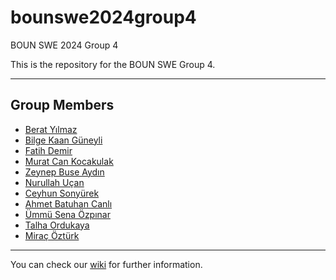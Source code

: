 # bounswe2024group4
BOUN SWE 2024 Group 4

This is the repository for the BOUN SWE Group 4.

---

## Group Members
* [Berat Yılmaz](https://github.com/bounswe/bounswe2024group4/wiki/Berat-Yılmaz)
* [Bilge Kaan Güneyli](https://github.com/bounswe/bounswe2024group4/wiki/Bilge-Kaan-Güneyli)
* [Fatih Demir](https://github.com/bounswe/bounswe2024group4/wiki/Fatih-Demir)
* [Murat Can Kocakulak](https://github.com/bounswe/bounswe2024group4/wiki/Murat-Can-Kocakulak)
* [Zeynep Buse Aydın](https://github.com/bounswe/bounswe2024group4/wiki/Zeynep-Buse-Ayd%C4%B1n)
* [Nurullah Uçan](https://github.com/bounswe/bounswe2024group4/wiki/Nurullah-Uçan)
* [Ceyhun Sonyürek](https://github.com/bounswe/bounswe2024group4/wiki/Ceyhun-Sonyürek)
* [Ahmet Batuhan Canlı](https://github.com/bounswe/bounswe2024group4/wiki/Ahmet-Batuhan-Canlı)
* [Ümmü Sena Özpınar](https://github.com/bounswe/bounswe2024group4/wiki/%C3%9Cmm%C3%BC-Sena-%C3%96zp%C4%B1nar)
* [Talha Ordukaya](https://github.com/bounswe/bounswe2024group4/wiki/Talha-Ordukaya)
* [Miraç Öztürk](https://github.com/bounswe/bounswe2024group4/wiki/Mira%C3%A7-%C3%96zt%C3%BCrk)
---

You can check our [wiki](https://github.com/bounswe/bounswe2024group4/wiki) for further information.
